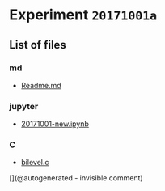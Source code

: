 # Experiment `20171001a`

## List of files

### md

* [Readme.md](/alt.tbo/20171001a/Readme.md)


### jupyter

* [20171001-new.ipynb](/alt.tbo/20171001a/20171001-new.ipynb)


### C

* [bilevel.c](/alt.tbo/20171001a/bilevel.c)


[](@autogenerated - invisible comment)